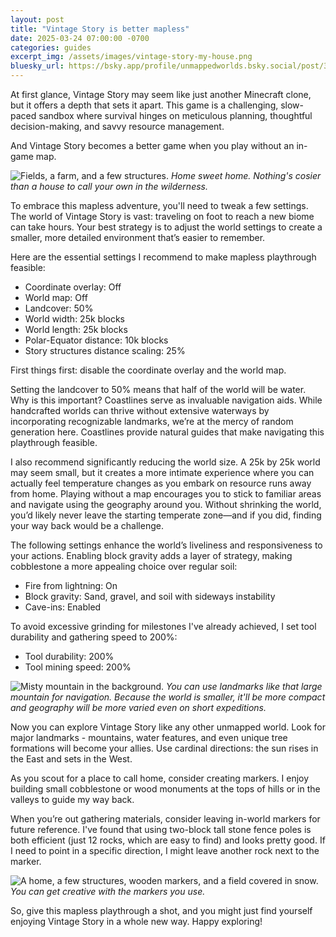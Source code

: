 ```yaml
---
layout: post
title: "Vintage Story is better mapless"
date: 2025-03-24 07:00:00 -0700
categories: guides
excerpt_img: /assets/images/vintage-story-my-house.png
bluesky_url: https://bsky.app/profile/unmappedworlds.bsky.social/post/3lprgmezwls23
---
```


At first glance, Vintage Story may seem like just another Minecraft clone, but it offers a depth that sets it apart. This game is a challenging, slow-paced sandbox where survival hinges on meticulous planning, thoughtful decision-making, and savvy resource management.

And Vintage Story becomes a better game when you play without an in-game map.

![Fields, a farm, and a few structures.](/assets/images/vintage-story-my-house.png)
*Home sweet home. Nothing's cosier than a house to call your own in the wilderness.*

To embrace this mapless adventure, you'll need to tweak a few settings. The world of Vintage Story is vast: traveling on foot to reach a new biome can take hours. Your best strategy is to adjust the world settings to create a smaller, more detailed environment that’s easier to remember.

Here are the essential settings I recommend to make mapless playthrough feasible:

* Coordinate overlay: Off
* World map: Off
* Landcover: 50%
* World width: 25k blocks
* World length: 25k blocks
* Polar-Equator distance: 10k blocks
* Story structures distance scaling: 25%

First things first: disable the coordinate overlay and the world map.

Setting the landcover to 50% means that half of the world will be water. Why is this important? Coastlines serve as invaluable navigation aids. While handcrafted worlds can thrive without extensive waterways by incorporating recognizable landmarks, we’re at the mercy of random generation here. Coastlines provide natural guides that make navigating this playthrough feasible.

I also recommend significantly reducing the world size. A 25k by 25k world may seem small, but it creates a more intimate experience where you can actually feel temperature changes as you embark on resource runs away from home. Playing without a map encourages you to stick to familiar areas and navigate using the geography around you. Without shrinking the world, you’d likely never leave the starting temperate zone—and if you did, finding your way back would be a challenge.

The following settings enhance the world’s liveliness and responsiveness to your actions. Enabling block gravity adds a layer of strategy, making cobblestone a more appealing choice over regular soil:

* Fire from lightning: On
* Block gravity: Sand, gravel, and soil with sideways instability
* Cave-ins: Enabled

To avoid excessive grinding for milestones I've already achieved, I set tool durability and gathering speed to 200%:

* Tool durability: 200%
* Tool mining speed: 200%

![Misty mountain in the background.](/assets/images/vintage-story-misty-mountain.png)
*You can use landmarks like that large mountain for navigation. Because the world is smaller, it'll be more compact and geography will be more varied even on short expeditions.*

Now you can explore Vintage Story like any other unmapped world. Look for major landmarks - mountains, water features, and even unique tree formations will become your allies. Use cardinal directions: the sun rises in the East and sets in the West.

As you scout for a place to call home, consider creating markers. I enjoy building small cobblestone or wood monuments at the tops of hills or in the valleys to guide my way back.

When you’re out gathering materials, consider leaving in-world markers for future reference. I've found that using two-block tall stone fence poles is both efficient (just 12 rocks, which are easy to find) and looks pretty good. If I need to point in a specific direction, I might leave another rock next to the marker.

![A home, a few structures, wooden markers, and a field covered in snow.](/assets/images/vintage-story-winter.png)
*You can get creative with the markers you use.*

So, give this mapless playthrough a shot, and you might just find yourself enjoying Vintage Story in a whole new way. Happy exploring!

